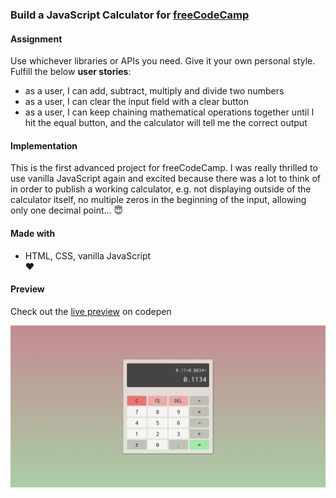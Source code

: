 ### Build a JavaScript Calculator for [freeCodeCamp](https://www.freecodecamp.org/challenges/build-a-javascript-calculator)

#### Assignment
Use whichever libraries or APIs you need. Give it your own personal style.  
Fulfill the below **user stories**:
- as a user, I can add, subtract, multiply and divide two numbers  
- as a user, I can clear the input field with a clear button  
- as a user, I can keep chaining mathematical operations together until I hit the equal button, and the calculator will tell me the correct output

#### Implementation
This is the first advanced project for freeCodeCamp. I was really thrilled to use vanilla JavaScript again and excited because there was a lot to think of in order to publish a working calculator, e.g. not displaying outside of the calculator itself, no multiple zeros in the beginning of the input, allowing only one decimal point... :innocent:

#### Made with
- HTML, CSS, vanilla JavaScript  
♥

#### Preview

Check out the [live preview](https://codepen.io/miffili/full/vpBYLL/) on codepen

![Screenshot of the JavaScript Calculator for freeCodeCamp](https://raw.githubusercontent.com/Miffili/freeCodeCamp/94813beaca0986ac92882c9b7d4cfc9ed40141f4/FED-JScalculator/preview/Pure%20JavaScript%20Calculator.png "Screenshot of the JavaScript Calculator for freeCodeCamp")

